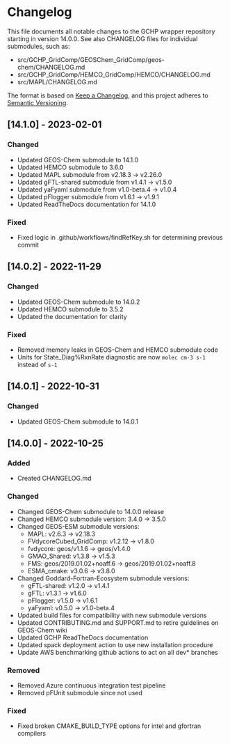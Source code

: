 # Changelog

This file documents all notable changes to the GCHP wrapper repository starting in version 14.0.0. See also CHANGELOG files for individual submodules, such as:
- src/GCHP_GridComp/GEOSChem_GridComp/geos-chem/CHANGELOG.md
- src/GCHP_GridComp/HEMCO_GridComp/HEMCO/CHANGELOG.md
- src/MAPL/CHANGELOG.md

The format is based on [Keep a Changelog](https://keepachangelog.com/en/1.0.0/), and this project adheres to [Semantic Versioning](https://semver.org/spec/v2.0.0.html).

## [14.1.0] - 2023-02-01
### Changed
  - Updated GEOS-Chem submodule to 14.1.0
  - Updated HEMCO submodule to 3.6.0
  - Updated MAPL submodule from v2.18.3 -> v2.26.0
  - Updated gFTL-shared submodule from v1.4.1 -> v1.5.0
  - Updated yaFyaml submodule from v1.0-beta.4 -> v1.0.4
  - Updated pFlogger submodule from v1.6.1 -> v1.9.1
  - Updated ReadTheDocs documentation for 14.1.0

### Fixed
  - Fixed logic in .github/workflows/findRefKey.sh for determining previous commit

## [14.0.2] - 2022-11-29
### Changed
  - Updated GEOS-Chem submodule to 14.0.2
  - Updated HEMCO submodule to 3.5.2
  - Updated the documentation for clarity

### Fixed
  - Removed memory leaks in GEOS-Chem and HEMCO submodule code
  - Units for State_Diag%RxnRate diagnostic are now `molec cm-3 s-1`
    instead of `s-1`


## [14.0.1] - 2022-10-31
### Changed
  - Updated GEOS-Chem submodule to 14.0.1


## [14.0.0] - 2022-10-25
### Added
  - Created CHANGELOG.md

### Changed
  - Changed GEOS-Chem submodule to 14.0.0 release
  - Changed HEMCO submodule version: 3.4.0 -> 3.5.0
  - Changed GEOS-ESM submodule versions:
    * MAPL: v2.6.3 -> v2.18.3
    * FVdycoreCubed_GridComp: v1.2.12 -> v1.8.0
    * fvdycore: geos/v1.1.6 -> geos/v1.4.0
    * GMAO_Shared: v1.3.8 -> v1.5.3
    * FMS: geos/2019.01.02+noaff.6 -> geos/2019.01.02+noaff.8
    * ESMA_cmake: v3.0.6 -> v3.8.0
  - Changed Goddard-Fortran-Ecosystem submodule versions:
    * gFTL-shared: v1.2.0 -> v1.4.1
    * gFTL: v1.3.1 -> v1.6.0
    * pFlogger: v1.5.0 -> v1.6.1
    * yaFyaml: v0.5.0 -> v1.0-beta.4
  - Updated build files for compatibility with new submodule versions
  - Updated CONTRIBUTING.md and SUPPORT.md to retire guidelines on GEOS-Chem wiki
  - Updated GCHP ReadTheDocs documentation
  - Updated spack deployment action to use new installation procedure
  - Update AWS benchmarking github actions to act on all dev* branches

### Removed
  - Removed Azure continuous integration test pipeline
  - Removed pFUnit submodule since not used

### Fixed
  - Fixed broken CMAKE_BUILD_TYPE options for intel and gfortran compilers
